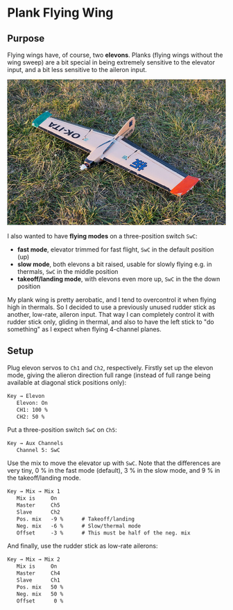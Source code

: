 # Plank Flying Wing

## Purpose

Flying wings have, of course, two **elevons**. Planks (flying wings without
the wing sweep) are a bit special in being extremely sensitive to the
elevator input, and a bit less sensitive to the aileron input.

![Ita Plank Wing](plank-ita.jpg)

I also wanted to have **flying modes** on a three-position switch `SwC`:

* **fast mode**, elevator trimmed for fast flight,
  `SwC` in the default position (up)
* **slow mode**, both elevons a bit raised, usable for slowly flying e.g. in thermals, `SwC` in the middle position
* **takeoff/landing mode**, with elevons even more up, `SwC` in the the down position

My plank wing is pretty aerobatic, and I tend to overcontrol it when flying
high in thermals. So I decided to use a previously unused rudder stick
as another, low-rate, aileron input. That way I can completely control it with
rudder stick only, gliding in thermal, and also to have the left stick to
"do something" as I expect when flying 4-channel planes.
 
## Setup

Plug elevon servos to `Ch1` and `Ch2`, respectively. Firstly set up the elevon
mode, giving the alieron direction full range (instead of full range being available at diagonal stick positions only):

```
Key → Elevon
   Elevon: On
   CH1: 100 %
   CH2: 50 %
```

Put a three-position switch `SwC` on `Ch5`:

```
Key → Aux Channels
   Channel 5: SwC
```

Use the mix to move the elevator up with `SwC`. Note that the differences
are very tiny, 0 % in the fast mode (default), 3 % in the slow mode, and 9 % in the takeoff/landing mode.

```
Key → Mix → Mix 1
   Mix is     On
   Master     Ch5
   Slave      Ch2
   Pos. mix   -9 %      # Takeoff/landing
   Neg. mix   -6 %      # Slow/thermal mode
   Offset     -3 %      # This must be half of the neg. mix
```

And finally, use the rudder stick as low-rate ailerons:

```
Key → Mix → Mix 2
   Mix is     On
   Master     Ch4
   Slave      Ch1
   Pos. mix   50 %
   Neg. mix   50 %
   Offset      0 %
```

